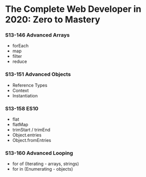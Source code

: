 # The Complete Web Developer in 2020: Zero to Mastery

### S13-146 Advanced Arrays
- forEach
- map
- filter
- reduce

### S13-151 Advanced Objects
- Reference Types
- Context
- Instantiation

### S13-158 ES10
- flat
- flatMap
- trimStart / trimEnd
- Object.entries
- Object.fromEntries

### S13-160 Advanced Looping
- for of (Iterating - arrays, strings)
- for in (Enumerating - objects)